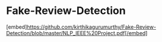 # Fake-Review-Detection

[embed]https://github.com/kirthikagurumurthy/Fake-Review-Detection/blob/master/NLP_IEEE%20Project.pdf[/embed]
